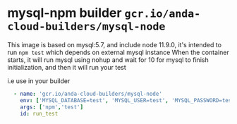 # mysql-npm builder  `gcr.io/anda-cloud-builders/mysql-node`

This image is based on mysql:5.7, and include node 11.9.0, it's intended to run `npm test` which depends on external mysql instance
When the container starts, it will run mysql using nohup and wait for 10 for mysql to finish initialization, and then it will run your test 

i.e use in your builder 
```yaml
  - name: 'gcr.io/anda-cloud-builders/mysql-node'
    env: ['MYSQL_DATABASE=test', 'MYSQL_USER=test', 'MYSQL_PASSWORD=test', 'MYSQL_ROOT_PASSWORD=root']
    args: ['npm','test']
    id: run_test
```

